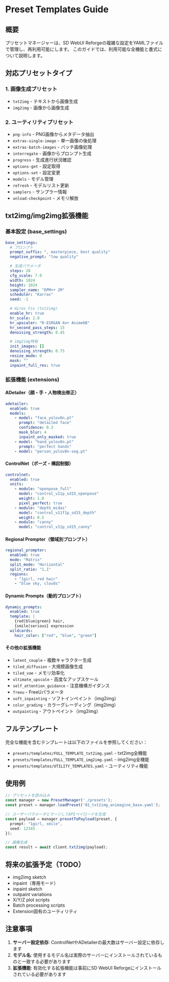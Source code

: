 # Preset Templates Guide

## 概要

プリセットマネージャーは、SD WebUI Reforgeの複雑な設定をYAMLファイルで管理し、再利用可能にします。
このガイドでは、利用可能な全機能と書式について説明します。

## 対応プリセットタイプ

### 1. 画像生成プリセット
- `txt2img` - テキストから画像生成
- `img2img` - 画像から画像生成

### 2. ユーティリティプリセット
- `png-info` - PNG画像からメタデータ抽出
- `extras-single-image` - 単一画像の後処理
- `extras-batch-images` - バッチ画像処理
- `interrogate` - 画像からプロンプト生成
- `progress` - 生成進行状況確認
- `options-get` - 設定取得
- `options-set` - 設定変更
- `models` - モデル管理
- `refresh` - モデルリスト更新
- `samplers` - サンプラー情報
- `unload-checkpoint` - メモリ解放

## txt2img/img2img拡張機能

### 基本設定 (base_settings)
```yaml
base_settings:
  # プロンプト
  prompt_suffix: ", masterpiece, best quality"
  negative_prompt: "low quality"

  # 生成パラメータ
  steps: 28
  cfg_scale: 7.0
  width: 1024
  height: 1024
  sampler_name: "DPM++ 2M"
  scheduler: "Karras"
  seed: -1

  # Hires Fix (txt2img)
  enable_hr: true
  hr_scale: 2.0
  hr_upscaler: "R-ESRGAN 4x+ Anime6B"
  hr_second_pass_steps: 15
  denoising_strength: 0.45

  # img2img特有
  init_images: []
  denoising_strength: 0.75
  resize_mode: 0
  mask: ""
  inpaint_full_res: true
```

### 拡張機能 (extensions)

#### ADetailer（顔・手・人物検出修正）
```yaml
adetailer:
  enabled: true
  models:
    - model: "face_yolov8n.pt"
      prompt: "detailed face"
      confidence: 0.3
      mask_blur: 4
      inpaint_only_masked: true
    - model: "hand_yolov8n.pt"
      prompt: "perfect hands"
    - model: "person_yolov8n-seg.pt"
```

#### ControlNet（ポーズ・構図制御）
```yaml
controlnet:
  enabled: true
  units:
    - module: "openpose_full"
      model: "control_v11p_sd15_openpose"
      weight: 1.0
      pixel_perfect: true
    - module: "depth_midas"
      model: "control_v11f1p_sd15_depth"
      weight: 0.5
    - module: "canny"
      model: "control_v11p_sd15_canny"
```

#### Regional Prompter（領域別プロンプト）
```yaml
regional_prompter:
  enabled: true
  mode: "Matrix"
  split_mode: "Horizontal"
  split_ratio: "1,1"
  regions:
    - "1girl, red hair"
    - "blue sky, clouds"
```

#### Dynamic Prompts（動的プロンプト）
```yaml
dynamic_prompts:
  enabled: true
  template: |
    {red|blue|green} hair,
    {smile|serious} expression
  wildcards:
    hair_color: ["red", "blue", "green"]
```

#### その他の拡張機能
- `latent_couple` - 複数キャラクター生成
- `tiled_diffusion` - 大規模画像生成
- `tiled_vae` - メモリ効率化
- `ultimate_upscale` - 高度なアップスケール
- `self_attention_guidance` - 注意機構ガイダンス
- `freeu` - FreeUパラメータ
- `soft_inpainting` - ソフトインペイント（img2img）
- `color_grading` - カラーグレーディング（img2img）
- `outpainting` - アウトペイント（img2img）

## フルテンプレート

完全な機能を含むテンプレートは以下のファイルを参照してください：

- `presets/templates/FULL_TEMPLATE_txt2img.yaml` - txt2img全機能
- `presets/templates/FULL_TEMPLATE_img2img.yaml` - img2img全機能
- `presets/templates/UTILITY_TEMPLATES.yaml` - ユーティリティ機能

## 使用例

```typescript
// プリセットを読み込み
const manager = new PresetManager('./presets');
const preset = manager.loadPreset('01_txt2img_animagine_base.yaml');

// ユーザーパラメータとマージしてAPIペイロードを生成
const payload = manager.presetToPayload(preset, {
  prompt: "1girl, smile",
  seed: 12345
});

// 画像生成
const result = await client.txt2img(payload);
```

## 将来の拡張予定（TODO）

- img2img sketch
- inpaint（専用モード）
- inpaint sketch
- outpaint variations
- X/Y/Z plot scripts
- Batch processing scripts
- Extension固有のユーティリティ

## 注意事項

1. **サーバー設定依存**: ControlNetやADetailerの最大数はサーバー設定に依存します
2. **モデル名**: 使用するモデル名は実際のサーバーにインストールされているものと一致する必要があります
3. **拡張機能**: 有効化する拡張機能は事前にSD WebUI Reforgeにインストールされている必要があります